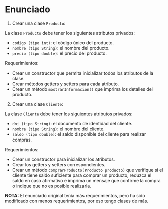 # Enunciado

1. Crear una clase `Producto`:

La clase `Producto` debe tener los siguientes atributos privados:

- `codigo (tipo int)`: el código único del producto.
- `nombre (tipo String)`: el nombre del producto.
- `precio (tipo double)`: el precio del producto.

Requerimientos:

- Crear un constructor que permita inicializar todos los atributos de la clase.
- Crear métodos getters y setters para cada atributo.
- Crear un método `mostrarInformacion()` que imprima los detalles del producto.

2. Crear una clase `Cliente`:

La clase `Cliente` debe tener los siguientes atributos privados:

- `dni (tipo String)`: el documento de identidad del cliente.
- `nombre (tipo String)`: el nombre del cliente.
- `saldo (tipo double)`: el saldo disponible del cliente para realizar compras.

Requerimientos:

- Crear un constructor para inicializar los atributos.
- Crear los getters y setters correspondientes.
- Crear un método `comprarProducto(Producto producto)` que verifique si el cliente tiene saldo suficiente para comprar un producto, reduzca el saldo en caso afirmativo e imprima un mensaje que confirme la compra o indique que no es posible realizarla.

**NOTA:** El enunciado original tenía más requerimientos, pero ha sido modificado con menos requerimientos, por eso tengo clases de más.
